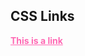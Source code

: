 <!DOCTYPE html>
<html>
<head>
<style>
a {
  color: hotpink;
}
</style>
</head>
<body>

<h2>CSS Links</h2>
<p><b><a href="default.asp" target="_blank">This is a link</a></b></p>

</body>
</html>

